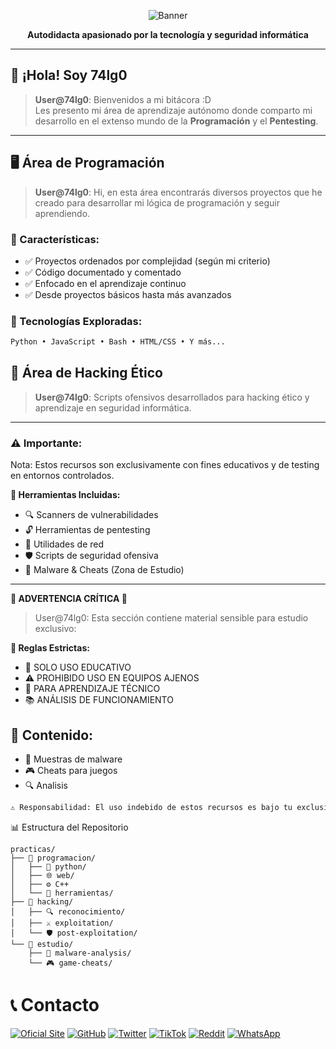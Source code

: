 <div align="center">

![Banner](https://placehold.co/800x200/2d3748/ffffff?text=Bienvenido+a+mis+Prácticas)

**Autodidacta apasionado por la tecnología y seguridad informática**

</div>

---

## 👋 ¡Hola! Soy 74lg0

> **User@74lg0**: Bienvenidos a mi bitácora :D  
> Les presento mi área de aprendizaje autónomo donde comparto mi desarrollo en el extenso mundo de la **Programación** y el **Pentesting**.

---

## 🖥️ Área de Programación

> **User@74lg0**: Hi, en esta área encontrarás diversos proyectos que he creado para desarrollar mi lógica de programación y seguir aprendiendo.

### 🎯 Características:
- ✅ Proyectos ordenados por complejidad (según mi criterio)
- ✅ Código documentado y comentado
- ✅ Enfocado en el aprendizaje continuo
- ✅ Desde proyectos básicos hasta más avanzados

### 📂 Tecnologías Exploradas:
```bash
Python • JavaScript • Bash • HTML/CSS • Y más...
```

## 👾 Área de Hacking Ético
> **User@74lg0**: Scripts ofensivos desarrollados para hacking ético y aprendizaje en seguridad informática.

---
### ⚠️ Importante:
Nota: Estos recursos son exclusivamente con fines educativos y de testing en entornos controlados.

**🔧 Herramientas Incluidas:**
- 🔍 Scanners de vulnerabilidades
- 🔓 Herramientas de pentesting
- 📡 Utilidades de red
- 🛡️ Scripts de seguridad ofensiva
- 🦠 Malware & Cheats (Zona de Estudio)

---

**🚨 ADVERTENCIA CRÍTICA 🚨**

> User@74lg0: Esta sección contiene material sensible para estudio exclusivo:

**📌 Reglas Estrictas:**
- 🎯 SOLO USO EDUCATIVO
- ⚠️ PROHIBIDO USO EN EQUIPOS AJENOS
- 🔬 PARA APRENDIZAJE TÉCNICO
- 📚 ANÁLISIS DE FUNCIONAMIENTO

## 📁 Contenido:
- 🦠 Muestras de malware
- 🎮 Cheats para juegos
- 🔍 Analisis
```bash
⚠️ Responsabilidad: El uso indebido de estos recursos es bajo tu exclusiva responsabilidad.
```

📊 Estructura del Repositorio

```text
practicas/
├── 📁 programacion/
│   ├── 🐍 python/
│   ├── 🌐 web/
│   ├── ⚙️ C++
│   └── 🔧 herramientas/
├── 📁 hacking/
│   ├── 🔍 reconocimiento/
│   ├── ⚔️ exploitation/
│   └── 🛡️ post-exploitation/
└── 📁 estudio/
    ├── 🦠 malware-analysis/
    └── 🎮 game-cheats/
```

# 📞 Contacto
[![Oficial Site](https://img.shields.io/badge/Sitio%20Oficial-2E86C1?style=for-the-badge&logo=Google-Chrome&logoColor=white)](https://zalgo-git.alwaysdata.net)
[![GitHub](https://img.shields.io/badge/GitHub-100000?style=for-the-badge&logo=github&logoColor=white)](https://github.com/74lg0)
[![Twitter](https://img.shields.io/badge/Twitter-%23000000.svg?style=for-the-badge&logo=X&logoColor=white)](https://twitter.com/74lg0)
[![TikTok](https://img.shields.io/badge/TikTok-000000?style=for-the-badge&logo=tiktok&logoColor=white)](https://tiktok.com/@74lg0)
[![Reddit](https://img.shields.io/badge/Reddit-FF4500?style=for-the-badge&logo=reddit&logoColor=white)](https://www.reddit.com/user/Reddebit-)
[![WhatsApp](https://img.shields.io/badge/WhatsApp-25D366?style=for-the-badge&logo=whatsapp&logoColor=white)](https://wa.me/15878063307)
